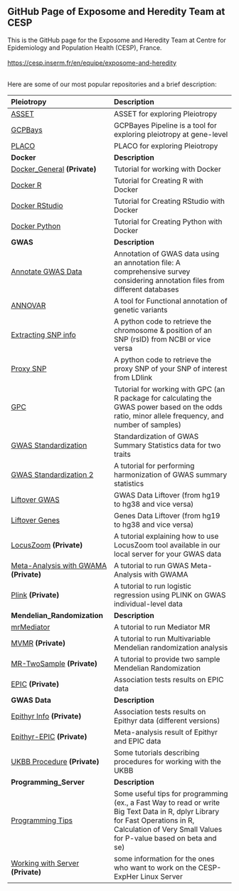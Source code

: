 ## GitHub Page of Exposome and Heredity Team at CESP

This is the GitHub page for the Exposome and Heredity Team at Centre for Epidemiology and Population Health (CESP), France.
<br>
<br>
https://cesp.inserm.fr/en/equipe/exposome-and-heredity
<br>
<br>

Here are some of our most popular repositories and a brief description:

| Pleiotropy                                                                                                                                          | Description                                                            |
|:-----------------------------------------------------------------------------------------------------------------------------------------------|:-----------------------------------------------------------------------|
| [ASSET](https://github.com/CESP-ExpHer/Tutorial_ASSET) | ASSET for exploring Pleiotropy |
| [GCPBays](https://github.com/CESP-ExpHer/GCPBayes-Pipeline) | GCPBayes Pipeline is a tool for exploring pleiotropy at gene-level |
| [PLACO](https://github.com/CESP-ExpHer/Tutorial_PLACO) | PLACO for exploring Pleiotropy |
| **Docker** | **Description** |
| [Docker_General](https://github.com/CESP-ExpHer/Tutorial_Docker) **(Private)** | Tutorial for working with Docker |
| [Docker R](https://github.com/CESP-ExpHer/Tutorial_Docker_R) | Tutorial for Creating R with Docker |
| [Docker RStudio](https://github.com/CESP-ExpHer/Tutorial_Docker_RStudio) | Tutorial for Creating RStudio with Docker |
| [Docker Python](https://github.com/CESP-ExpHer/Tutorial_Docker_Python) | Tutorial for Creating Python with Docker |
| **GWAS** | **Description** |
| [Annotate GWAS Data](https://github.com/CESP-ExpHer/Gene_Annotation) | Annotation of GWAS data using an annotation file: A comprehensive survey considering annotation files from different databases |
| [ANNOVAR](https://github.com/CESP-ExpHer/Tutorial_ANNOVAR) | A tool for Functional annotation of genetic variants |
| [Extracting SNP info](https://github.com/CESP-ExpHer/dbSNP_crawling) | A python code to retrieve the chromosome & position of an SNP (rsID) from NCBI or vice versa |
| [Proxy SNP](https://github.com/CESP-ExpHer/dbSNP_crawling) | A python code to retrieve the proxy SNP of your SNP of interest from LDlink |
| [GPC](https://github.com/CESP-ExpHer/GPC) | Tutorial for working with GPC (an R package for calculating the GWAS power based on the odds ratio, minor allele frequency, and number of samples) |
| [GWAS Standardization](https://github.com/CESP-ExpHer/GWAS-Standardization) | Standardization of GWAS Summary Statistics data for two traits |
| [GWAS Standardization 2](https://github.com/CESP-ExpHer/Harmonize) | A tutorial for performing harmonization of GWAS summary statistics |
| [Liftover GWAS](https://github.com/CESP-ExpHer/Tutorial_GWAS_Human_Assembly_Liftover) | GWAS Data Liftover (from hg19 to hg38 and vice versa) |
| [Liftover Genes](https://github.com/CESP-ExpHer/Tutorial_Genes_Human_Assembly_Liftover) | Genes Data Liftover (from hg19 to hg38 and vice versa) |
| [LocusZoom](https://github.com/CESP-ExpHer/locuszoom) **(Private)** | A tutorial explaining how to use LocusZoom tool available in our local server for your GWAS data |
| [Meta-Analysis with GWAMA](https://github.com/CESP-ExpHer/Meta-Analysis_with_GWAMA) **(Private)** | A tutorial to run GWAS Meta-Analysis with GWAMA |
| [Plink](https://github.com/CESP-ExpHer/GWAS_with_Plink) **(Private)** | A tutorial to run logistic regression using PLINK on GWAS individual-level data |
| **Mendelian_Randomization** | **Description** |
| [mrMediator](https://github.com/CESP-ExpHer/mrMediator) | A tutorial to run Mediator MR  |
| [MVMR](https://github.com/CESP-ExpHer/MVMR) **(Private)** | A tutorial to run Multivariable Mendelian randomization analysis |
| [MR-TwoSample](https://github.com/CESP-ExpHer/TwoSample-MR) **(Private)** | A tutorial to provide two sample Mendelian Randomization |
| [EPIC](https://github.com/CESP-ExpHer/Association-test-on-EPIC) **(Private)** | Association tests results on EPIC data |
| **GWAS Data** | **Description** |
| [Epithyr Info](https://github.com/CESP-ExpHer/Association-test-on-Epithyr) **(Private)** | Association tests results on Epithyr data (different versions) |
| [Epithyr-EPIC](https://github.com/CESP-ExpHer/Meta-analysis-Epithyr-EPIC) **(Private)** | Meta-analysis result of Epithyr and EPIC data |
| [UKBB Procedure](https://github.com/CESP-ExpHer/UKBB-PROCEDURES) **(Private)** | Some tutorials describing procedures for working with the UKBB |
| **Programming_Server** | **Description** |
| [Programming Tips](https://github.com/CESP-ExpHer/Programming_Tips) | Some useful tips for programming (ex., a Fast Way to read or write Big Text Data in R, dplyr Library for Fast Operations in R, Calculation of Very Small Values for P-value based on beta and se) |
| [Working with Server](https://github.com/CESP-ExpHer/Working_with_Server) **(Private)** | some information for the ones who want to work on the CESP-ExpHer Linux Server |
